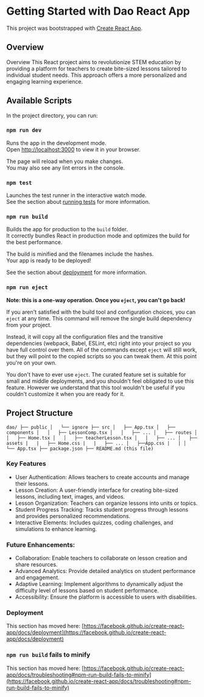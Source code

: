 # Getting Started with Dao React App

This project was bootstrapped with [Create React App](https://github.com/facebook/create-react-app).

## Overview

Overview
This React project aims to revolutionize STEM education by providing a platform for teachers to create bite-sized lessons tailored to individual student needs. This approach offers a more personalized and engaging learning experience.

## Available Scripts

In the project directory, you can run:

### `npm run dev`

Runs the app in the development mode.\
Open [http://localhost:3000](http://localhost:3000) to view it in your browser.

The page will reload when you make changes.\
You may also see any lint errors in the console.

### `npm test`

Launches the test runner in the interactive watch mode.\
See the section about [running tests](https://facebook.github.io/create-react-app/docs/running-tests) for more information.

### `npm run build`

Builds the app for production to the `build` folder.\
It correctly bundles React in production mode and optimizes the build for the best performance.

The build is minified and the filenames include the hashes.\
Your app is ready to be deployed!

See the section about [deployment](https://facebook.github.io/create-react-app/docs/deployment) for more information.

### `npm run eject`

**Note: this is a one-way operation. Once you `eject`, you can't go back!**

If you aren't satisfied with the build tool and configuration choices, you can `eject` at any time. This command will remove the single build dependency from your project.

Instead, it will copy all the configuration files and the transitive dependencies (webpack, Babel, ESLint, etc) right into your project so you have full control over them. All of the commands except `eject` will still work, but they will point to the copied scripts so you can tweak them. At this point you're on your own.

You don't have to ever use `eject`. The curated feature set is suitable for small and middle deployments, and you shouldn't feel obligated to use this feature. However we understand that this tool wouldn't be useful if you couldn't customize it when you are ready for it.

## Project Structure

`
dao/
├── public
│   └── ignore
├── src
│   ├── App.tsx
│   ├── components
│   │   ├── LessonComp.tsx
│   │   ├── ...
│   ├── routes
│   │   ├── Home.tsx
│   │   ├── teacherLesson.tsx
│   │   ├── ...
│   ├── assets
|   |   ├── Home.css
|   |   ├── ...
│   ├──App.css
|   |
│   └── App.tsx
├── package.json
├── README.md (this file)
`

### Key Features

* User Authentication: Allows teachers to create accounts and manage their lessons.
* Lesson Creation: A user-friendly interface for creating bite-sized lessons, including text, images, and videos.
* Lesson Organization: Teachers can organize lessons into units or topics.
* Student Progress Tracking: Tracks student progress through lessons and provides personalized recommendations.
* Interactive Elements: Includes quizzes, coding challenges, and simulations to enhance learning.

### Future Enhancements:

* Collaboration: Enable teachers to collaborate on lesson creation and share resources.
* Advanced Analytics: Provide detailed analytics on student performance and engagement.
* Adaptive Learning: Implement algorithms to dynamically adjust the difficulty level of lessons based on student performance.
* Accessibility: Ensure the platform is accessible to users with disabilities.

### Deployment

This section has moved here: [https://facebook.github.io/create-react-app/docs/deployment](https://facebook.github.io/create-react-app/docs/deployment)

### `npm run build` fails to minify

This section has moved here: [https://facebook.github.io/create-react-app/docs/troubleshooting#npm-run-build-fails-to-minify](https://facebook.github.io/create-react-app/docs/troubleshooting#npm-run-build-fails-to-minify)
